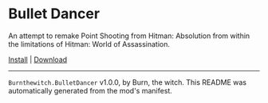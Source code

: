 # Bullet Dancer

An attempt to remake Point Shooting from Hitman: Absolution from within the limitations of Hitman: World of Assassination.

[Install](https://hitman-resources.netlify.app/smf-install-link/https://github.com/Burn-the-witch/Bulletdancer/releases/latest/download/mod.framework.zip) | [Download](https://github.com/Burn-the-witch/Bulletdancer/releases/latest/download/mod.framework.zip)

---

`Burnthewitch.BulletDancer` v1.0.0, by Burn, the witch. This README was automatically generated from the mod's manifest.
